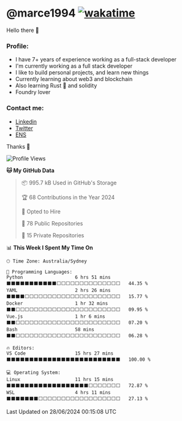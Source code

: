 # @marce1994 [![wakatime](https://wakatime.com/badge/user/fd2db70d-aaf1-49ea-a930-b7d85dd9cec8.svg)](https://wakatime.com/@fd2db70d-aaf1-49ea-a930-b7d85dd9cec8)

Hello there 👋

### Profile:
 - I have 7+ years of experience working as a full-stack developer
 - I'm currently working as a full stack developer
 - I like to build personal projects, and learn new things
 - Currently learning about web3 and blockchain
 - Also learning Rust 🦀 and solidity
 - Foundry lover

### Contact me:
 - [Linkedin](https://www.linkedin.com/in/pablo-marcelo-bianco/)
 - [Twitter](https://twitter.com/devflype93)
 - [ENS](https://pablitodev.eth.limo)

Thanks 🎉

<!--START_SECTION:waka-->
![Profile Views](http://img.shields.io/badge/Profile%20Views-1-blue)

**🐱 My GitHub Data** 

> 📦 995.7 kB Used in GitHub's Storage 
 > 
> 🏆 68 Contributions in the Year 2024
 > 
> 💼 Opted to Hire
 > 
> 📜 78 Public Repositories 
 > 
> 🔑 15 Private Repositories 
 > 
📊 **This Week I Spent My Time On** 

```text
🕑︎ Time Zone: Australia/Sydney

💬 Programming Languages: 
Python                   6 hrs 51 mins       ⬛⬛⬛⬛⬛⬛⬛⬛⬛⬛⬛⬜⬜⬜⬜⬜⬜⬜⬜⬜⬜⬜⬜⬜⬜   44.35 % 
YAML                     2 hrs 26 mins       ⬛⬛⬛⬛⬜⬜⬜⬜⬜⬜⬜⬜⬜⬜⬜⬜⬜⬜⬜⬜⬜⬜⬜⬜⬜   15.77 % 
Docker                   1 hr 32 mins        ⬛⬛⬜⬜⬜⬜⬜⬜⬜⬜⬜⬜⬜⬜⬜⬜⬜⬜⬜⬜⬜⬜⬜⬜⬜   09.95 % 
Vue.js                   1 hr 6 mins         ⬛⬛⬜⬜⬜⬜⬜⬜⬜⬜⬜⬜⬜⬜⬜⬜⬜⬜⬜⬜⬜⬜⬜⬜⬜   07.20 % 
Bash                     58 mins             ⬛⬛⬜⬜⬜⬜⬜⬜⬜⬜⬜⬜⬜⬜⬜⬜⬜⬜⬜⬜⬜⬜⬜⬜⬜   06.28 % 

🔥 Editors: 
VS Code                  15 hrs 27 mins      ⬛⬛⬛⬛⬛⬛⬛⬛⬛⬛⬛⬛⬛⬛⬛⬛⬛⬛⬛⬛⬛⬛⬛⬛⬛   100.00 % 

💻 Operating System: 
Linux                    11 hrs 15 mins      ⬛⬛⬛⬛⬛⬛⬛⬛⬛⬛⬛⬛⬛⬛⬛⬛⬛⬛⬜⬜⬜⬜⬜⬜⬜   72.87 % 
WSL                      4 hrs 11 mins       ⬛⬛⬛⬛⬛⬛⬛⬜⬜⬜⬜⬜⬜⬜⬜⬜⬜⬜⬜⬜⬜⬜⬜⬜⬜   27.13 % 
```


 Last Updated on 28/06/2024 00:15:08 UTC
<!--END_SECTION:waka-->


<!--
**marce1994/marce1994** is a ✨ _special_ ✨ repository because its `README.md` (this file) appears on your GitHub profile.

Here are some ideas to get you started:

- 🔭 I’m currently working on ...
- 🌱 I’m currently learning ...
- 👯 I’m looking to collaborate on ...
- 🤔 I’m looking for help with ...
- 💬 Ask me about ...
- 📫 How to reach me: ...
- 😄 Pronouns: ...
- ⚡ Fun fact: ...
-->
